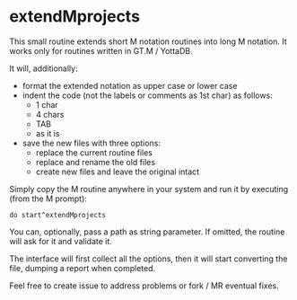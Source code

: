 # extendMprojects

This small routine extends short M notation routines into long M notation.
It works only for routines written in GT.M / YottaDB.

It will, additionally:
- format the extended notation as upper case or lower case
- indent the code (not the labels or comments as 1st char) as follows:
  - 1 char
  - 4 chars
  - TAB
  - as it is
- save the new files with three options:
  - replace the current routine files
  - replace and rename the old files
  - create new files and leave the original intact

Simply copy the M routine anywhere in your system and run it by executing (from the M prompt):

`do start^extendMprojects`

You can, optionally, pass a path as string parameter. If omitted, the routine will ask for it and validate it.

The interface will first collect all the options, then it will start converting the file, dumping a report when completed.

Feel free to create issue to address problems or fork / MR eventual fixes.

